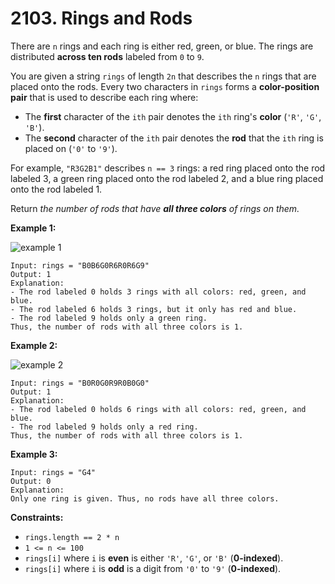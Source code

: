 # 2103. Rings and Rods

There are `n` rings and each ring is either red, green, or blue. The rings are distributed **across ten rods** labeled from `0` to `9`.

You are given a string `rings` of length `2n` that describes the `n` rings that are placed onto the rods. Every two characters in `rings` forms a **color-position pair** that is used to describe each ring where:

- The **first** character of the `ith` pair denotes the `ith` ring's **color** (`'R'`, `'G'`, `'B'`).
- The **second** character of the `ith` pair denotes the **rod** that the `ith` ring is placed on (`'0'` to `'9'`).

For example, `"R3G2B1"` describes `n == 3`  rings: a red ring placed onto the rod labeled 3, a green ring placed  onto the rod labeled 2, and a blue ring placed onto the rod labeled 1.

Return *the number of rods that have **all three colors** of rings on them.*

**Example 1:**

![example 1](https://assets.leetcode.com/uploads/2021/11/23/ex1final.png)

```()
Input: rings = "B0B6G0R6R0R6G9"
Output: 1
Explanation: 
- The rod labeled 0 holds 3 rings with all colors: red, green, and blue.
- The rod labeled 6 holds 3 rings, but it only has red and blue.
- The rod labeled 9 holds only a green ring.
Thus, the number of rods with all three colors is 1.
```

**Example 2:**

![example 2](https://assets.leetcode.com/uploads/2021/11/23/ex2final.png)

```()
Input: rings = "B0R0G0R9R0B0G0"
Output: 1
Explanation: 
- The rod labeled 0 holds 6 rings with all colors: red, green, and blue.
- The rod labeled 9 holds only a red ring.
Thus, the number of rods with all three colors is 1.
```

**Example 3:**

```()
Input: rings = "G4"
Output: 0
Explanation: 
Only one ring is given. Thus, no rods have all three colors.
```

**Constraints:**

- `rings.length == 2 * n`
- `1 <= n <= 100`
- `rings[i]` where `i` is **even** is either `'R'`, `'G'`, or `'B'` (**0-indexed**).
- `rings[i]` where `i` is **odd** is a digit from `'0'` to `'9'` (**0-indexed**).
